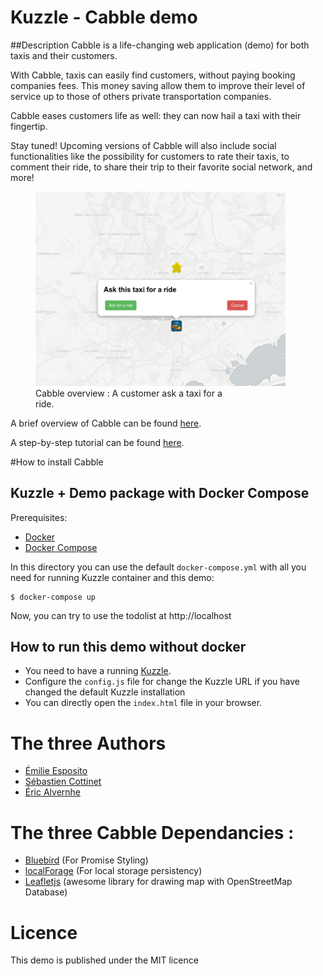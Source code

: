 # Kuzzle - Cabble demo

##Description
Cabble is a life-changing web application (demo) for both taxis and their customers.

With Cabble, taxis can easily find customers, without paying booking companies fees. This money saving allow them to improve their level of service up to those of others private transportation companies.

Cabble eases customers life as well: they can now hail a taxi with their fingertip.

Stay tuned! Upcoming versions of Cabble will also include social functionalities like the possibility for customers to rate their taxis, to comment their ride, to share their trip to their favorite social network, and more!

<span>
<figure>
<a href="./docs/cabble-sketch.png" >
  <img src="./docs/cabble-sketch.png"  width="400" >
  </a >
  <figcaption style="width:300px;" >Cabble overview : A customer ask a taxi for a ride.</figcaption>  
</figure>
</span>


A brief overview  of Cabble can be found [here](./docs/overview.md).

A step-by-step tutorial can be found [here](./docs/tutorial.md).

#How to install Cabble

## Kuzzle + Demo package with Docker Compose

Prerequisites:

* [Docker](https://docs.docker.com/installation/#installation)
* [Docker Compose](https://docs.docker.com/compose/install/)

In this directory you can use the default `docker-compose.yml` with all you need for running Kuzzle container and this demo:

```
$ docker-compose up
```

Now, you can try to use the todolist at http://localhost

## How to run this demo without docker

* You need to have a running [Kuzzle](https://github.com/kuzzleio/kuzzle).
* Configure the `config.js` file for change the Kuzzle URL if you have changed the default Kuzzle installation
* You can directly open the `index.html` file in your browser.
 

# The three Authors

 * [Émilie Esposito](https://twitter.com/emilieesposito)
 * [Sébastien Cottinet](https://github.com/scottinet)
 * [Éric Alvernhe](https://github.com/Ealv)

# The three Cabble Dependancies :

 * [Bluebird](https://github.com/petkaantonov/bluebird) (For Promise Styling)
 * [localForage](https://mozilla.github.io/localForage) (For local storage persistency)
 * [Leafletjs](http://leafletjs.com/) (awesome library for drawing map with OpenStreetMap Database)

# Licence
This demo is published under the MIT licence